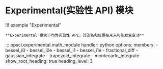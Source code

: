 # Experimental(实验性 API) 模块

!!! example "Experimental"

    **Experimental 模块下均为实验性 API，其签名和位置在未来可能发生变动**

::: ppsci.experimental.math_module
    handler: python
    options:
      members:
        - bessel_i0
        - bessel_i0e
        - bessel_i1
        - bessel_i1e
        - fractional_diff
        - gaussian_integrate
        - trapezoid_integrate
        - montecarlo_integrate
      show_root_heading: true
      heading_level: 3
